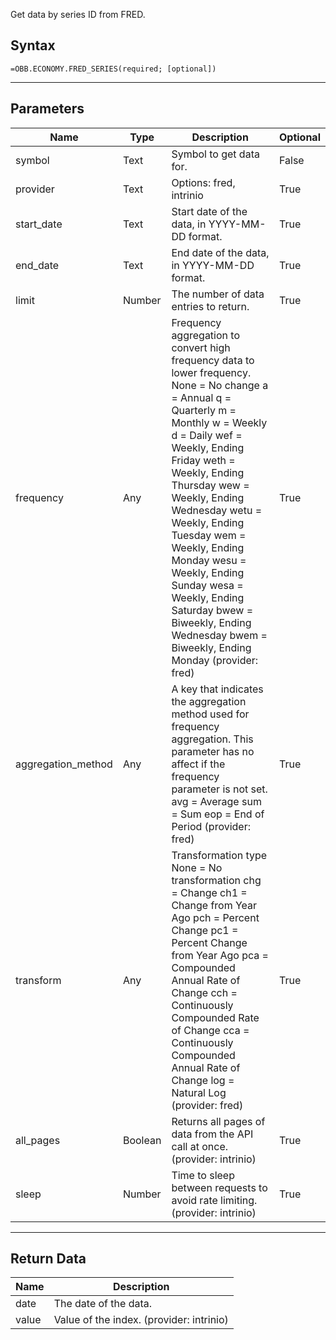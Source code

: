<!-- markdownlint-disable MD041 -->

Get data by series ID from FRED.

## Syntax

```excel wordwrap
=OBB.ECONOMY.FRED_SERIES(required; [optional])
```

---

## Parameters

| Name | Type | Description | Optional |
| ---- | ---- | ----------- | -------- |
| symbol | Text | Symbol to get data for. | False |
| provider | Text | Options: fred, intrinio | True |
| start_date | Text | Start date of the data, in YYYY-MM-DD format. | True |
| end_date | Text | End date of the data, in YYYY-MM-DD format. | True |
| limit | Number | The number of data entries to return. | True |
| frequency | Any | Frequency aggregation to convert high frequency data to lower frequency. None = No change a = Annual q = Quarterly m = Monthly w = Weekly d = Daily wef = Weekly, Ending Friday weth = Weekly, Ending Thursday wew = Weekly, Ending Wednesday wetu = Weekly, Ending Tuesday wem = Weekly, Ending Monday wesu = Weekly, Ending Sunday wesa = Weekly, Ending Saturday bwew = Biweekly, Ending Wednesday bwem = Biweekly, Ending Monday (provider: fred) | True |
| aggregation_method | Any | A key that indicates the aggregation method used for frequency aggregation. This parameter has no affect if the frequency parameter is not set. avg = Average sum = Sum eop = End of Period (provider: fred) | True |
| transform | Any | Transformation type None = No transformation chg = Change ch1 = Change from Year Ago pch = Percent Change pc1 = Percent Change from Year Ago pca = Compounded Annual Rate of Change cch = Continuously Compounded Rate of Change cca = Continuously Compounded Annual Rate of Change log = Natural Log (provider: fred) | True |
| all_pages | Boolean | Returns all pages of data from the API call at once. (provider: intrinio) | True |
| sleep | Number | Time to sleep between requests to avoid rate limiting. (provider: intrinio) | True |

---

## Return Data

| Name | Description |
| ---- | ----------- |
| date | The date of the data.  |
| value | Value of the index. (provider: intrinio) |
